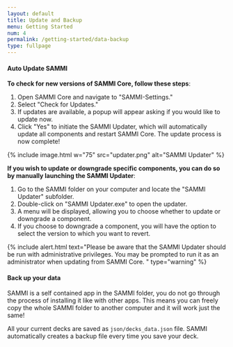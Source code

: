 ```yaml
---
layout: default
title: Update and Backup
menu: Getting Started
num: 4
permalink: /getting-started/data-backup
type: fullpage
---
```


#### Auto Update SAMMI
**To check for new versions of SAMMI Core, follow these steps**:
1. Open SAMMI Core and navigate to "SAMMI-Settings."
2. Select "Check for Updates."
3. If updates are available, a popup will appear asking if you would like to update now.
4. Click "Yes" to initiate the SAMMI Updater, which will automatically update all components and restart SAMMI Core. The update process is now complete!

{% include image.html w="75" src="updater.png" alt="SAMMI Updater" %}

**If you wish to update or downgrade specific components, you can do so by manually launching the SAMMI Updater**:
1. Go to the SAMMI folder on your computer and locate the "SAMMI Updater" subfolder.
2. Double-click on "SAMMI Updater.exe" to open the updater.
3. A menu will be displayed, allowing you to choose whether to update or downgrade a component.
4. If you choose to downgrade a component, you will have the option to select the version to which you want to revert.

{% include alert.html text="Please be aware that the SAMMI Updater should be run with administrative privileges. You may be prompted to run it as an administrator when updating from SAMMI Core.
" type="warning" %} 

#### Back up your data
SAMMI is a self contained app in the SAMMI folder, you do not go through the process of installing it like with other apps.
This means you can freely copy the whole SAMMI folder to another computer and it will work just the same!

All your current decks are saved as `json/decks_data.json` file. SAMMI automatically creates a backup file every time you save your deck. 


